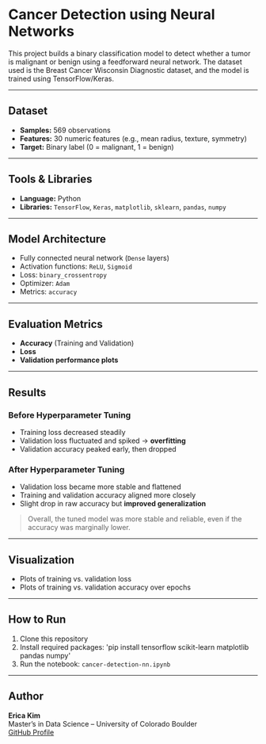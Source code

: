 # Cancer Detection using Neural Networks

This project builds a binary classification model to detect whether a tumor is malignant or benign using a feedforward neural network. The dataset used is the Breast Cancer Wisconsin Diagnostic dataset, and the model is trained using TensorFlow/Keras.

---

## Dataset

- **Samples:** 569 observations
- **Features:** 30 numeric features (e.g., mean radius, texture, symmetry)
- **Target:** Binary label (0 = malignant, 1 = benign)

---

## Tools & Libraries

- **Language:** Python  
- **Libraries:** `TensorFlow`, `Keras`, `matplotlib`, `sklearn`, `pandas`, `numpy`

---

## Model Architecture

- Fully connected neural network (`Dense` layers)
- Activation functions: `ReLU`, `Sigmoid`
- Loss: `binary_crossentropy`
- Optimizer: `Adam`
- Metrics: `accuracy`

---

## Evaluation Metrics

- **Accuracy** (Training and Validation)
- **Loss**
- **Validation performance plots**

---

## Results

### Before Hyperparameter Tuning
- Training loss decreased steadily
- Validation loss fluctuated and spiked → **overfitting**
- Validation accuracy peaked early, then dropped

### After Hyperparameter Tuning
- Validation loss became more stable and flattened
- Training and validation accuracy aligned more closely
- Slight drop in raw accuracy but **improved generalization**

> Overall, the tuned model was more stable and reliable, even if the accuracy was marginally lower.

---

## Visualization

- Plots of training vs. validation loss
- Plots of training vs. validation accuracy over epochs

---

## How to Run

1. Clone this repository
2. Install required packages:  'pip install tensorflow scikit-learn matplotlib pandas numpy'
3. Run the notebook: `cancer-detection-nn.ipynb`

---

## Author

**Erica Kim**  
Master’s in Data Science – University of Colorado Boulder  
[GitHub Profile](https://github.com/kimerica)
